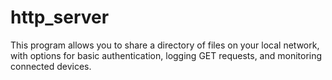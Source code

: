# http_server
This program allows you to share a directory of files on your local network, with options for basic authentication, logging GET requests, and monitoring connected devices.
